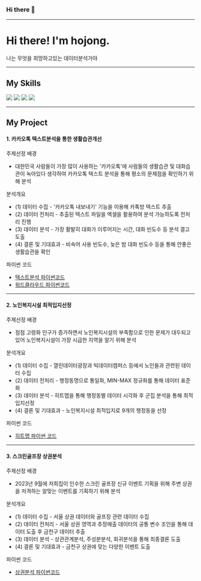 ### Hi there 👋
___

# Hi there! I'm hojong.
나는 무엇을 희망하고있는 데이터분석가야

___

## My Skills
<div>
    <img src="https://img.shields.io/badge/python-3670A0?style=for-the-badge&logo=python&logoColor=ffdd54" />
    <img src="https://img.shields.io/badge/Rstudio-white?style=for-the-badge&logo=Rstudio&logoColor=blue" />
    <img src="https://img.shields.io/badge/mysql-4479A1?style=for-the-badge&logo=mysql&logoColor=white" />
    <img src="https://img.shields.io/badge/spss-blue?style=for-the-badge&logo=spss&logoColor=white" />
</div>

___

## My Project

#### 1.  카카오톡 텍스트분석을 통한 생활습관개선
주제선정 배경
   - 대한민국 사람들이 가장 많이 사용하는 '카카오톡'에 사람들의 생활습관 및 대화습관이 녹아있다 생각하여 카카오톡 텍스트 분석을 통해 평소의 문제점을 확인하기 위해 분석

분석개요
   - (1) 데이터 수집 - '카카오톡 내보내기' 기능을 이용해 카톡방 텍스트 추출
   - (2) 데이터 전처리 - 추출된 텍스트 파일을 엑셀을 활용하여 분석 가능하도록 전처리 진행
   - (3) 데이터 분석 - 가장 활발히 대화가 이루어지는 시간, 대화 빈도수 등 분석 결고 도출
   - (4) 결론 및 기대효과 - 비속어 사용 빈도수, 늦은 밤 대화 빈도수 등을 통해 안좋은 생활습관을 확인

파이썬 코드
   - [텍스트분석 파이썬코드](http://localhost:8888/notebooks/kakaotalk%20text%20analysis.ipynb)
   - [워드클라우드 파이썬코드](http://localhost:8888/notebooks/wordcloud.ipynb)

___

#### 2. 노인복지시설 최적입지선정
주제선정 배경
   - 점점 고령화 인구가 증가하면서 노인복지시설의 부족함으로 인한 문제가 대두되고 있어 노인복지시설이 가장 시급한 지역을 알기 위해 분석

분석개요
   - (1) 데이터 수집 - 열린데이터광장과 빅데이터캠퍼스 등에서 노인들과 관련된 데이터 수집
   - (2) 데이터 전처리 - 행정동명으로 통일화, MIN-MAX 정규화를 통해 데이터 표준화
   - (3) 데이터 분석 - 히트맵을 통해 행정동별 데이터 시각화 후 군집 분석을 통해 최적입지선정
   - (4) 결론 및 기대효과 - 노인복지시설 최적입지로 9개의 행정동을 선정

파이썬 코드
   - [히트맵 파이썬 코드](http://localhost:8888/notebooks/optimal%20location.ipynb)

___

#### 3. 스크린골프장 상권분석
주제선정 배경
   - 2023년 9월에 저희집이 인수한 스크린 골프장 신규 이벤트 기획을 위해 주변 상권을 저격하는 알맞는 이벤트를 기획하기 위해 분석

분석개요
   - (1) 데이터 수집 - 서울 상권 데이터와 골프장 관련 데이터 수집
   - (2) 데이터 전처리 - 서울 상권 영역과 추정매출 데이터의 공통 변수 조인을 통해 데이터 도출 후 금천구 데이터 추출
   - (3) 데이터 분석 - 상관관계분석, 주성분분석, 회귀분석을 통해 최종결론 도출
   - (4) 결론 및 기대효과 - 금천구 상권에 맞는 다양한 이벤트 도출

파이썬 코드
   - [상권분석 파이썬코드](http://localhost:8888/notebooks/commercial%20analysis.ipynb)
